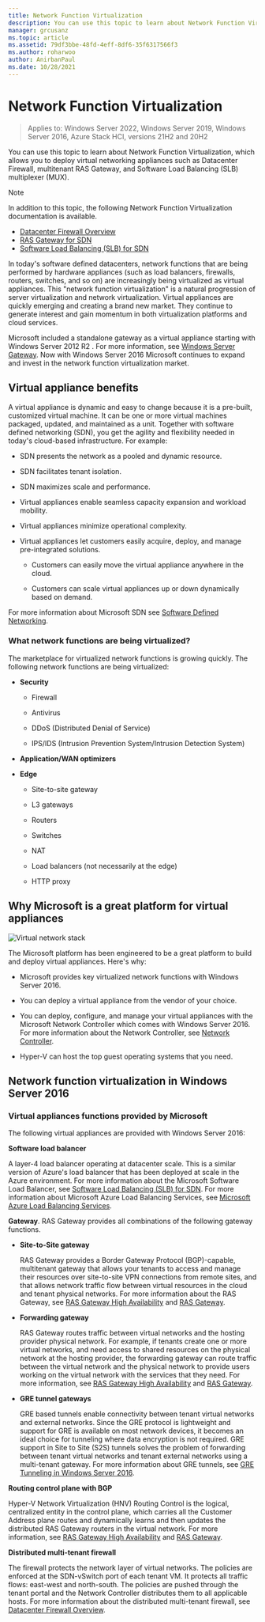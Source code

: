 ```yaml
---
title: Network Function Virtualization
description: You can use this topic to learn about Network Function Virtualization, which allows you to deploy virtual networking appliances like Datacenter Firewall, multitenant RAS Gateway, and Software Load Balancing (SLB) in Windows Server 2019 and 2016.
manager: grcusanz
ms.topic: article
ms.assetid: 79df3bbe-48fd-4eff-8df6-35f6317566f3
ms.author: roharwoo
author: AnirbanPaul
ms.date: 10/28/2021
---
```

# Network Function Virtualization

>Applies to: Windows Server 2022, Windows Server 2019, Windows Server 2016, Azure Stack HCI, versions 21H2 and 20H2

You can use this topic to learn about Network Function Virtualization, which allows you to deploy virtual networking appliances such as Datacenter Firewall, multitenant RAS Gateway, and Software Load Balancing \(SLB\) multiplexer \(MUX\).

>[!NOTE]
>In addition to this topic, the following Network Function Virtualization documentation is available.
> - [Datacenter Firewall Overview](/azure-stack/hci/concepts/datacenter-firewall-overview)
> - [RAS Gateway for SDN](/azure-stack/hci/concepts/gateway-overview)
> - [Software Load Balancing (SLB) for SDN](/azure-stack/hci/concepts/software-load-balancer)

In today's software defined datacenters, network functions that are being performed by hardware appliances (such as load balancers, firewalls, routers, switches, and so on) are increasingly being virtualized as virtual appliances. This "network function virtualization" is a natural progression of server virtualization and network virtualization. Virtual appliances are quickly emerging and creating a brand new market. They continue to generate interest and gain momentum in both virtualization platforms and cloud services.

Microsoft included a standalone gateway as a virtual appliance starting with  Windows Server 2012 R2 . For more information, see [Windows Server Gateway](/previous-versions/windows/it-pro/windows-server-2012-R2-and-2012/dn313101(v=ws.11)). Now with Windows Server 2016 Microsoft continues to expand and invest in the network function virtualization market.

## Virtual appliance benefits
A virtual appliance is dynamic and easy to change because it is a pre-built, customized virtual machine. It can be one or more virtual machines packaged, updated, and maintained as a unit. Together with software defined networking (SDN), you get the agility and flexibility needed in today's cloud-based infrastructure. For example:

-   SDN presents the network as a pooled and dynamic resource.

-   SDN facilitates tenant isolation.

-   SDN maximizes scale and performance.

-   Virtual appliances enable seamless capacity expansion and workload mobility.

-   Virtual appliances minimize operational complexity.

-   Virtual appliances let customers easily acquire, deploy, and manage pre-integrated solutions.

    -   Customers can easily move the virtual appliance anywhere in the cloud.

    -   Customers can scale virtual appliances up or down dynamically based on demand.

For more information about Microsoft SDN see [Software Defined Networking](../../software-defined-networking.md).

### What network functions are being virtualized?
The marketplace for virtualized network functions is growing quickly. The following network functions are being virtualized:

-   **Security**

    -   Firewall

    -   Antivirus

    -   DDoS (Distributed Denial of Service)

    -   IPS/IDS (Intrusion Prevention System/Intrusion Detection System)

-   **Application/WAN optimizers**

-   **Edge**

    -   Site-to-site gateway

    -   L3 gateways

    -   Routers

    -   Switches

    -   NAT

    -   Load balancers (not necessarily at the edge)

    -   HTTP proxy

## Why Microsoft is a great platform for virtual appliances
![Virtual network stack](../../../media/Network-Function-Virtualization/Microsoft-Network-Function-Virtualization.png)

The Microsoft platform has been engineered to be a great platform to build and deploy virtual appliances. Here's why:

-   Microsoft provides key virtualized network functions with Windows Server 2016.

-   You can deploy a virtual appliance from the vendor of your choice.

-   You can deploy, configure, and manage your virtual appliances with the Microsoft Network Controller which comes with Windows Server 2016. For more information about the Network Controller, see [Network Controller](/azure-stack/hci/concepts/network-controller-overview).

-   Hyper-V can host the top guest operating systems that you need.

## Network function virtualization in Windows Server 2016

### Virtual appliances functions provided by Microsoft
The following virtual appliances are provided with Windows Server 2016:

**Software load balancer**

A layer-4 load balancer operating at datacenter scale. This is a similar version of Azure's load balancer that has been deployed at scale in the Azure environment. For more information about the Microsoft Software Load Balancer, see [Software Load Balancing (SLB) for SDN](/previous-versions/windows/server/mt632286(v=ws.12)). For more information about Microsoft Azure Load Balancing Services, see [Microsoft Azure Load Balancing Services](https://azure.microsoft.com/blog/microsoft-azure-load-balancing-services/).

**Gateway**. RAS Gateway provides all combinations of the following gateway functions.

-   **Site-to-Site gateway**

    RAS Gateway provides a Border Gateway Protocol (BGP)-capable, multitenant gateway that allows your tenants to access and manage their resources over site-to-site VPN connections from remote sites, and that allows network traffic flow between virtual resources in the cloud and tenant physical networks. For more information about the RAS Gateway, see [RAS Gateway High Availability](/previous-versions/windows/server/mt631692(v=ws.12)) and [RAS Gateway](../../../../remote/remote-access/ras-gateway/ras-gateway.md).

-   **Forwarding gateway**

    RAS Gateway routes traffic between virtual networks and the hosting provider physical network. For example, if tenants create one or more virtual networks, and need access to shared resources on the physical network at the hosting provider, the forwarding gateway can route traffic between the virtual network and the physical network to provide users working on the virtual network with the services that they need. For more information, see [RAS Gateway High Availability](/previous-versions/windows/server/mt631692(v=ws.12)) and [RAS Gateway](../../../../remote/remote-access/ras-gateway/ras-gateway.md).

-   **GRE tunnel gateways**

    GRE based tunnels enable connectivity between tenant virtual networks and external networks. Since the GRE protocol is lightweight and support for GRE is available on most network devices, it becomes an ideal choice for tunneling where data encryption is not required. GRE support in Site to Site (S2S) tunnels solves the problem of forwarding between tenant virtual networks and tenant external networks using a multi-tenant gateway. For more information about GRE tunnels, see [GRE Tunneling in Windows Server 2016](../../../../remote/remote-access/ras-gateway/gre-tunneling-windows-server.md).

**Routing control plane with BGP**

Hyper-V Network Virtualization (HNV) Routing Control is the logical, centralized entity in the control plane, which carries all the Customer Address plane routes and dynamically learns and then updates the distributed RAS Gateway routers in the virtual network. For more information, see [RAS Gateway High Availability](/previous-versions/windows/server/mt631692(v=ws.12)) and [RAS Gateway](../../../../remote/remote-access/ras-gateway/ras-gateway.md).

**Distributed multi-tenant firewall**

The firewall protects the network layer of virtual networks. The policies are enforced at the SDN-vSwitch port of each tenant VM. It protects all traffic flows: east-west and north-south. The policies are pushed through the tenant portal and the Network Controller distributes them to all applicable hosts. For more information about the distributed multi-tenant firewall, see [Datacenter Firewall Overview](/azure-stack/hci/concepts/datacenter-firewall-overview).
